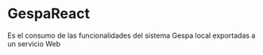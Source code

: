 # GespaReact
Es el consumo de las funcionalidades del sistema Gespa local exportadas a un servicio Web
